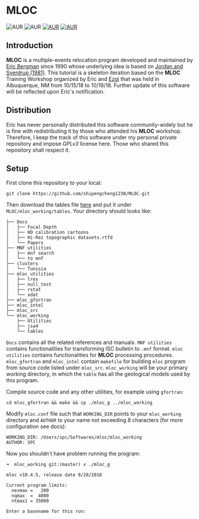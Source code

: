 # MLOC

![AUR](https://img.shields.io/badge/version-v10.4.5-brightgreen.svg)
![AUR](https://img.shields.io/badge/release-10%2F15%2F2018-orange.svg)
[![AUR](https://img.shields.io/badge/license-GPLv3-blue.svg)](https://www.gnu.org/licenses/quick-guide-gplv3.en.html)
[![AUR](https://img.shields.io/badge/Docs-latest-7f00ff.svg)](https://github.com/shipengcheng1230/MLOC/tree/master/Docs)


## Introduction

**MLOC** is a multiple-events relocation program developed and maintained by [Eric Bergman](https://www.researchgate.net/profile/Eric_Bergman2) since 1990 whose underlying idea is based on [Jordan and Sverdrup (1981)](https://pubs.geoscienceworld.org/ssa/bssa/article-abstract/71/4/1105/102070/teleseismic-location-techniques-and-their). This tutorial is a skeleton iteration based on the **MLOC** Training Workshop organized by Eric and [Ezgi](https://inside.mines.edu/~ekarasoz/) that was held in Albuquerque, NM from 10/15/18 to 10/19/18. Further update of this software will be reflected upon Eric's notification.

## Distribution

Eric has never personally distributed this software community-widely but he is fine with redistributing it by those who attended his **MLOC** workshop. Therefore, I keep the track of this software under my personal private repository and impose *GPLv3* license here. Those who shared this repository shall respect it. 

## Setup

First clone this repository to your local:
```
git clone https://github.com/shipengcheng1230/MLOC.git
```

Then download the tables file [here](https://drive.google.com/drive/folders/15Vr0Gi_0WSK73DNHGmBA49EgFkn84YZl?usp=sharing) and put it under `MLOC/mloc_working/tables`. Your directory should looks like:

```shell
├── Docs
│   ├── Focal Depth
│   ├── HD calibration cartoons
│   ├── Hi-Rez topographic datasets.rtfd
│   └── Papers
├── MNF utilities
│   ├── mnf search
│   └── to mnf
├── clusters
│   └── Tunisia
├── mloc utilities
│   ├── lres
│   ├── null_test
│   ├── rstat
│   └── xdat
├── mloc_gfortran
├── mloc_intel
├── mloc_src
└── mloc_working
    ├── Utilities
    ├── jsa4
    └── tables
```

`Docs` contains all the related references and manuals. `MNF utilities` contains functionalities for transforming ISC bulletin to `.mnf` format. `mloc utilities` contains functionalities for **MLOC** processing procedures. `mloc_gfortran` and `mloc_intel` contain `makefile` for building `mloc` program from source code listed under `mloc_src`. `mloc_working` will be your primary working directory, in which the `table` has all the geological models used by this program.

Compile source code and any other utilities, for example using `gfortran`:

```
cd mloc_gfortran && make && cp ./mloc_g ../mloc_working
```

Modify `mloc.conf` file such that `WORKING_DIR` points to your `mloc_working` directory and `AUTHOR` to your name not exceeding 8 characters (for more configuration see docs):

```
WORKING_DIR: /Users/spc/Softwares/mloc/mloc_working
AUTHOR: SPC
```

Now you shouldn't have problem running the program:

```shell
➜  mloc_working git:(master) ✗ ./mloc_g 

mloc v10.4.5, release date 9/28/2018                                            

Current program limits: 
  nevmax =   200
  nqmax  =  4000
  ntmax1 = 35000

Enter a basename for this run: 
```